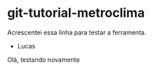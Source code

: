 # git-tutorial-metroclima

Acrescentei essa linha para testar a ferramenta.
- Lucas

Olá, testando novamente

